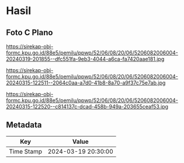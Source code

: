 # Hasil

## Foto C Plano

https://sirekap-obj-formc.kpu.go.id/88e5/pemilu/ppwp/52/06/08/20/06/5206082006004-20240319-201855--dfc551fa-9eb3-4044-a6ca-fa7420aae181.jpg

https://sirekap-obj-formc.kpu.go.id/88e5/pemilu/ppwp/52/06/08/20/06/5206082006004-20240315-122511--2064c0aa-a7d0-41b8-8a70-a9f37c75e7ab.jpg

https://sirekap-obj-formc.kpu.go.id/88e5/pemilu/ppwp/52/06/08/20/06/5206082006004-20240315-122520--c814137c-dcad-458b-949a-203655ceaf53.jpg


## Metadata

| Key        | Value               |
| ---------- | ------------------- |
| Time Stamp | 2024-03-19 20:30:00 |



